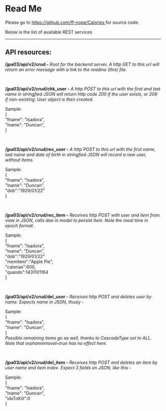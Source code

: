 
<html>
<head>
<meta charset="UTF-8">

</head>
<body>


<h1>Read Me</h1>


<p>	Please go to <a href="https://github.com/ff-nope/Calories"> https://github.com/ff-nope/Calories  </a> for source code. </p>
<p>Below is the list of available REST services <br />
	
</p>
<hr>

<h2>API resources: </h2>
<p>
	<strong>/jpa03/api/v2/crud -</strong> <em>Root for the backend server. A http GET to this url will return an error message with a link to the readme (this) file.</em>
</p>
<BR>

<p>
	<strong>/jpa03/api/v2/crud/chk_user -</strong> <em>A http POST to this url with the first and last name in stringfied  JSON will return http code 200 if the   user exists, or 206 if non-existing. User object is then created. </em>
	<p  class="Ident">Sample:<BR>
    {<BR>
        "fname": "Isadora",<BR>
        "lname": "Duncan",<BR>
       }
  <BR>
</p>
<BR>


<p>
	<strong>/jpa03/api/v2/crud/rec_user -</strong> <em>A http POST to this url with the first name, last name and date of birth in stringfied  JSON will record a  new user, without items. </em>
	<p  class="Ident">Sample:<BR>
    {<BR>
        "fname": "Isadora",<BR>
        "lname": "Duncan",<BR>
        "dob":"1929/01/22"<BR>
       }
  <BR>
</p>
<BR>

<p>
	<strong>/jpa03/api/v2/crud/rec_item -</strong> <em>Receives http POST with user and item from view in JSON,  calls dao in model to persist item. Note the meal time in epoch format.</em>
	<p  class="Ident">Sample:<BR>
    {<BR>
        "fname": "Isadora",<BR>
        "lname": "Duncan",<BR>
        "dob":"1929/01/22"<BR>
        "memitem":"Apple Pie",<BR>
        "calorias":600,<BR>
        "quando":1431101164<BR>
       }
  <BR>
</p>
<BR>

<p>
	<strong>/jpa03/api/v2/crud/del_user -</strong> <em>Receives http POST and deletes user by name. Expects name in JSON, thusly -</em>
	<p  class="Ident">Sample:<BR>
    {<BR>
        "fname": "Isadora",<BR>
        "lname": "Duncan",<BR>
       } <BR>
        <em>Possible remaining items go as well, thanks to CascadeType set to ALL. Note that orphanremoval=true has no effect here.</em>
  <BR>
</p>
<BR>

<p>
	<strong>/jpa03/api/v2/crud/del_item -</strong> <em>Receives http POST and deletes an item by user name and item index. Expect 3 fields on JSON, like this -</em>
	<p  class="Ident">Sample:<BR>
    {<BR>
        "fname": "Isadora",<BR>
        "lname": "Duncan",<BR>
        "idxToKill":0<BR>
       } <BR>
        
  <BR>
</p>

</body>
</html>

